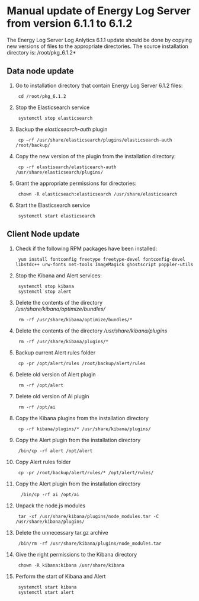 # Manual update of Energy Log Server from version 6.1.1 to 6.1.2 #

The Energy Log Server Log Anlytics 6.1.1 update should be done by copying new versions of files to the appropriate directories. The source installation directory is: /root/pkg_6.1.2*

## Data node update ##

1. Go to installation directory that contain Energy Log Server 6.1.2 files:

		cd /root/pkg_6.1.2

1. Stop the Elasticsearch service
		
		systemctl stop elasticsearch

1. Backup the *elasticsearch-auth* plugin

		cp –rf /usr/share/elasticsearch/plugins/elasticsearch-auth /root/backup/

1. Copy the new version of the plugin from the installation directory:

		cp -rf elastisearch/elasticearch-auth /usr/share/elasticsearch/plugins/

1. Grant the appropriate permissions for directories:

		chown -R elasticseach:elasticsearch /usr/share/elasticsearch

1. Start the Elasticsearch service

		systemctl start elasticsearch

## Client Node update ##

1. Check if the following RPM packages have been installed:

		yum install fontconfig freetype freetype-devel fontconfig-devel libstdc++ urw-fonts net-tools ImageMagick ghostscript poppler-utils

1. Stop the Kibana and Alert services:

		systemctl stop kibana
		systemctl stop alert

1. Delete the contents of the directory */usr/share/kibana/optimize/bundles/*

		rm -rf /usr/share/kibana/optimize/bundles/*

1. Delete the contents of the directory */usr/share/kibana/plugins*

		rm -rf /usr/share/kibana/plugins/*

1. Backup current Alert rules folder

		cp -pr /opt/alert/rules /root/backup/alert/rules

1. Delete old version of Alert plugin

		rm -rf /opt/alert

1. Delete old version of AI plugin

		rm -rf /opt/ai

1. Copy the Kibana plugins from the installation directory

		cp -rf kibana/plugins/* /usr/share/kibana/plugins/

1. Copy the Alert plugin from the installation directory

		/bin/cp -rf alert /opt/alert

1. Copy Alert rules folder

		cp -pr /root/backup/alert/rules/* /opt/alert/rules/

1. Copy the Alert plugin from the installation directory

		 /bin/cp -rf ai /opt/ai

1. Unpack the node.js modules

		tar -xf /usr/share/kibana/plugins/node_modules.tar -C /usr/share/kibana/plugins/

1. Delete the unnecessary tar.gz archive

		/bin/rm -rf /usr/share/kibana/plugins/node_modules.tar

1. Give the right permissions to the Kibana directory

		chown -R kibana:kibana /usr/share/kibana

1. Perform the start of Kibana and Alert

		systemctl start kibana
		systemctl start alert
